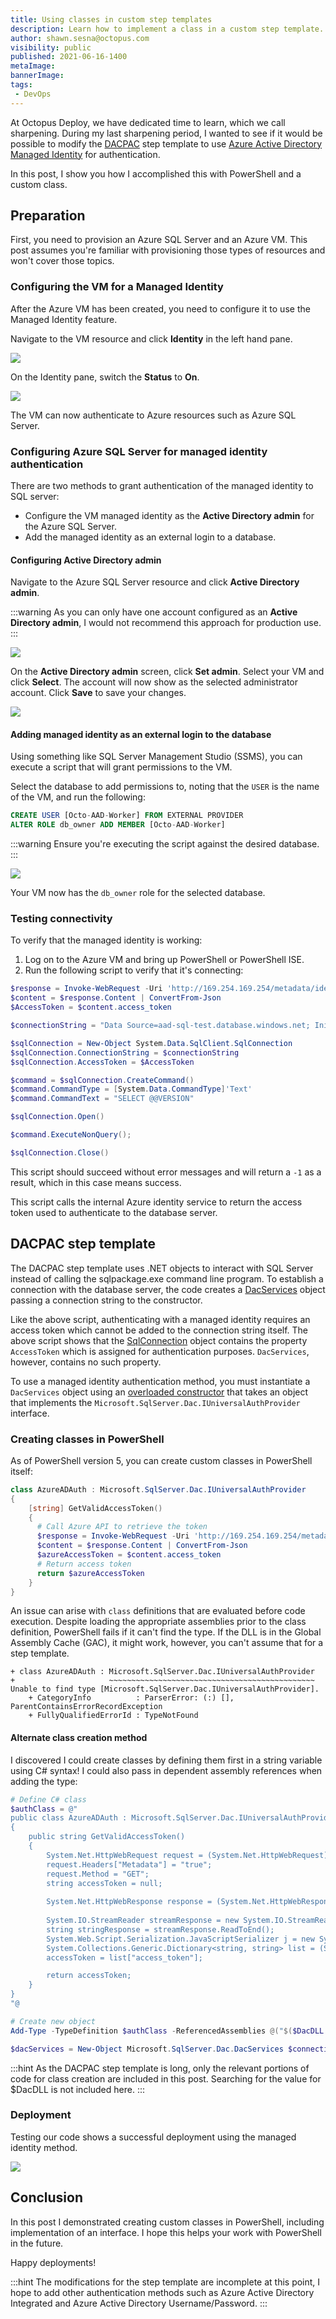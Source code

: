 ```yaml
---
title: Using classes in custom step templates
description: Learn how to implement a class in a custom step template.
author: shawn.sesna@octopus.com
visibility: public
published: 2021-06-16-1400
metaImage: 
bannerImage: 
tags:
 - DevOps
---
```


At Octopus Deploy, we have dedicated time to learn, which we call sharpening.  During my last sharpening period, I wanted to see if it would be possible to modify the [DACPAC](https://library.octopus.com/step-templates/e4a60d6f-036f-425d-a3f7-793034fc0f49/actiontemplate-sql-deploy-dacpac-from-package-parameter) step template to use [Azure Active Directory Managed Identity](https://docs.microsoft.com/en-us/azure/active-directory/managed-identities-azure-resources/overview) for authentication.  

In this post, I show you how I accomplished this with PowerShell and a custom class.

## Preparation
First, you need to provision an Azure SQL Server and an Azure VM.  This post assumes you're familiar with provisioning those types of resources and won't cover those topics.

### Configuring the VM for a Managed Identity
After the Azure VM has been created, you need to configure it to use the Managed Identity feature.  

Navigate to the VM resource and click **Identity** in the left hand pane.

![](azure-vm-identity.png)

On the Identity pane, switch the **Status** to **On**.

![](azure-vm-managed-identity.png)

The VM can now authenticate to Azure resources such as Azure SQL Server.

### Configuring Azure SQL Server for managed identity authentication
There are two methods to grant authentication of the managed identity to SQL server:

- Configure the VM managed identity as the **Active Directory admin** for the Azure SQL Server.
- Add the managed identity as an external login to a database.

#### Configuring Active Directory admin
Navigate to the Azure SQL Server resource and click **Active Directory admin**.

:::warning
As you can only have one account configured as an **Active Directory admin**, I would not recommend this approach for production use.
:::

![](azure-sql-aad-admin.png)

On the **Active Directory admin** screen, click **Set admin**.  Select your VM and click **Select**.  The account will now show as the selected administrator account. Click **Save** to save your changes.

![](azure-sql-select-admin.png)

#### Adding managed identity as an external login to the database
Using something like SQL Server Management Studio (SSMS), you can execute a script that will grant permissions to the VM.  

Select the database to add permissions to, noting that the `USER` is the name of the VM, and run the following:

``` sql
CREATE USER [Octo-AAD-Worker] FROM EXTERNAL PROVIDER
ALTER ROLE db_owner ADD MEMBER [Octo-AAD-Worker]
```

:::warning
Ensure you're executing the script against the desired database.
:::

![](azure-sql-user-script.png)

Your VM now has the `db_owner` role for the selected database.

### Testing connectivity
To verify that the managed identity is working: 

1. Log on to the Azure VM and bring up PowerShell or PowerShell ISE.  
1.  Run the following script to verify that it's connecting:

``` PowerShell
$response = Invoke-WebRequest -Uri 'http://169.254.169.254/metadata/identity/oauth2/token?api-version=2018-02-01&resource=https%3A%2F%2Fdatabase.windows.net%2F' -Method GET -Headers @{Metadata="true"}
$content = $response.Content | ConvertFrom-Json
$AccessToken = $content.access_token

$connectionString = "Data Source=aad-sql-test.database.windows.net; Initial Catalog=TestDB2;"

$sqlConnection = New-Object System.Data.SqlClient.SqlConnection
$sqlConnection.ConnectionString = $connectionString
$sqlConnection.AccessToken = $AccessToken

$command = $sqlConnection.CreateCommand()
$command.CommandType = [System.Data.CommandType]'Text'
$command.CommandText = "SELECT @@VERSION"

$sqlConnection.Open()

$command.ExecuteNonQuery();

$sqlConnection.Close()
```
This script should succeed without error messages and will return a `-1` as a result, which in this case means success.

This script calls the internal Azure identity service to return the access token used to authenticate to the database server.

## DACPAC step template

The DACPAC step template uses .NET objects to interact with SQL Server instead of calling the sqlpackage.exe command line program.  To establish a connection with the database server, the code creates a [DacServices](https://docs.microsoft.com/en-us/dotnet/api/microsoft.sqlserver.dac.dacservices?view=sql-dacfx-150) object passing a connection string to the constructor.  

Like the above script, authenticating with a managed identity requires an access token which cannot be added to the connection string itself.  The above script shows that the [SqlConnection](https://docs.microsoft.com/en-us/dotnet/api/system.data.sqlclient.sqlconnection?view=dotnet-plat-ext-5.0) object contains the property `AccessToken` which is assigned for authentication purposes. `DacServices`, however, contains no such property.  

To use a managed identity authentication method, you must instantiate a `DacServices` object using an [overloaded constructor](https://docs.microsoft.com/en-us/dotnet/api/microsoft.sqlserver.dac.dacservices.-ctor?view=sql-dacfx-150#Microsoft_SqlServer_Dac_DacServices__ctor_System_String_Microsoft_SqlServer_Dac_IUniversalAuthProvider_) that takes an object that implements the `Microsoft.SqlServer.Dac.IUniversalAuthProvider` interface.

### Creating classes in PowerShell
As of PowerShell version 5, you can create custom classes in PowerShell itself:

```PowerShell
class AzureADAuth : Microsoft.SqlServer.Dac.IUniversalAuthProvider
{
	[string] GetValidAccessToken()
    {
      # Call Azure API to retrieve the token
      $response = Invoke-WebRequest -Uri 'http://169.254.169.254/metadata/identity/oauth2/token?api-version=2018-02-01&resource=https%3A%2F%2Fdatabase.windows.net%2F' -Method GET -Headers @{Metadata="true"} -UseBasicParsing
      $content = $response.Content | ConvertFrom-Json
      $azureAccessToken = $content.access_token
      # Return access token
      return $azureAccessToken
    }
}
```

An issue can arise with `class` definitions that are evaluated before code execution.  Despite loading the appropriate assemblies prior to the class definition, PowerShell fails if it can't find the type.  If the DLL is in the Global Assembly Cache (GAC), it might work, however, you can't assume that for a step template.

```
+ class AzureADAuth : Microsoft.SqlServer.Dac.IUniversalAuthProvider
+                     ~~~~~~~~~~~~~~~~~~~~~~~~~~~~~~~~~~~~~~~~~~~~~~
Unable to find type [Microsoft.SqlServer.Dac.IUniversalAuthProvider].
    + CategoryInfo          : ParserError: (:) [], ParentContainsErrorRecordException
    + FullyQualifiedErrorId : TypeNotFound
```

#### Alternate class creation method
I discovered I could create classes by defining them first in a string variable using C# syntax! I could also pass in dependent assembly references when adding the type:

``` Powershell
# Define C# class
$authClass = @"
public class AzureADAuth : Microsoft.SqlServer.Dac.IUniversalAuthProvider
{
	public string GetValidAccessToken()
    {
    	System.Net.HttpWebRequest request = (System.Net.HttpWebRequest)System.Net.WebRequest.Create("http://169.254.169.254/metadata/identity/oauth2/token?api-version=2018-02-01&resource=https://database.windows.net/");
		request.Headers["Metadata"] = "true";
		request.Method = "GET";
		string accessToken = null;
        
        System.Net.HttpWebResponse response = (System.Net.HttpWebResponse)request.GetResponse();
        
        System.IO.StreamReader streamResponse = new System.IO.StreamReader(response.GetResponseStream());
        string stringResponse = streamResponse.ReadToEnd();
        System.Web.Script.Serialization.JavaScriptSerializer j = new System.Web.Script.Serialization.JavaScriptSerializer();
        System.Collections.Generic.Dictionary<string, string> list = (System.Collections.Generic.Dictionary<string, string>) j.Deserialize(stringResponse, typeof(System.Collections.Generic.Dictionary<string, string>));
        accessToken = list["access_token"];

		return accessToken;
    }
}
"@

# Create new object
Add-Type -TypeDefinition $authClass -ReferencedAssemblies @("$($DacDLL.FullName)", "System.Net", "System.Web.Extensions", "System.Collections")

$dacServices = New-Object Microsoft.SqlServer.Dac.DacServices $connectionString, $azureAuth
```

:::hint
As the DACPAC step template is long, only the relevant portions of code for class creation are included in this post.  Searching for the value for $DacDLL is not included here.
:::

### Deployment
Testing our code shows a successful deployment using the managed identity method.

![](octopus-deployment.png)

## Conclusion
In this post I demonstrated creating custom classes in PowerShell, including implementation of an interface.  I hope this helps your work with PowerShell in the future.

Happy deployments!

:::hint
The modifications for the step template are incomplete at this point, I hope to add other authentication methods such as Azure Active Directory Integrated and Azure Active Directory Username/Password.
:::
